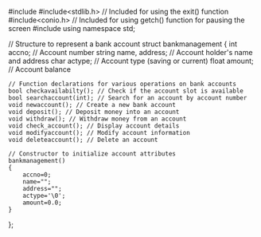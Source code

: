 #include<iostream>
#include<stdlib.h> // Included for using the exit() function
#include<conio.h> // Included for using getch() function for pausing the screen
#include<string>
using namespace std;

// Structure to represent a bank account
struct bankmanagement
{
    int accno; // Account number
    string name, address; // Account holder's name and address
    char actype; // Account type (saving or current)
    float amount; // Account balance
    
    // Function declarations for various operations on bank accounts
    bool checkavailabilty(); // Check if the account slot is available
    bool searchaccount(int); // Search for an account by account number
    void newaccount(); // Create a new bank account
    void deposit(); // Deposit money into an account
    void withdraw(); // Withdraw money from an account
    void check_account(); // Display account details
    void modifyaccount(); // Modify account information
    void deleteaccount(); // Delete an account
    
    // Constructor to initialize account attributes
    bankmanagement()
    {
        accno=0;
        name="";
        address="";
        actype='\0';
        amount=0.0; 
    }
     
};
